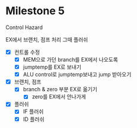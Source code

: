 # Milestone 5

Control Hazard

EX에서 브랜치, 점프 처리
그때 플러쉬

- [x] 컨트롤 수정
    - [x] MEM으로 가던 branch를 EX에서 나오도록
    - [x] jumptemp를 EX로 보내기
    - [x] ALU control로 jumptemp보내고 jump 받아오기
- [x] 브랜치, 점프
    - [x] branch & zero 부분 EX로 옮기기
        - [x] zero를 EX에서 안나가게
- [x] 플러쉬
    - [x] IF 플러쉬
    - [x] ID 플러쉬